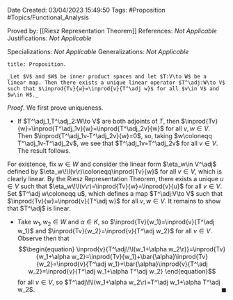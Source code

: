 <div class="topSpace"></div>

Date Created: 03/04/2023 15:49:50
Tags: #Proposition #Topics/Functional_Analysis

Proved by: [[Riesz Representation Theorem]]
References: _Not Applicable_
Justifications: _Not Applicable_

Specializations: _Not Applicable_
Generalizations: _Not Applicable_

``` ad-Proposition
title: Proposition.

_Let $V$ and $W$ be inner product spaces and let $T:V\to W$ be a linear map. Then there exists a unique linear operator $T^\adj:W\to V$ such that $\inprod{Tv}{w}=\inprod{v}{T^\adj w}$ for all $v\in V$ and $w\in W$._

```

_Proof_. We first prove uniqueness.
* If $T^\adj_1,T^\adj_2:W\to V$ are both adjoints of $T$, then $\inprod{Tv}{w}=\inprod{T^\adj_1v}{w}=\inprod{T^\adj_2v}{w}$ for all $v,w\in V$. Then $\inprod{T^\adj_1v-T^\adj_2v}{w}=0$, so, taking $w\coloneqq T^\adj_1v-T^\adj_2v$, we see that $T^\adj_1v=T^\adj_2v$ for all $v\in V$. The result follows.

For existence, fix $w\in W$ and consider the linear form $\eta_w\in V^\adj$ defined by $\eta_w\!\l(v\r)\coloneqq\inprod{Tv}{w}$ for all $v\in V$, which is clearly linear. By the Riesz Representation Theorem, there exists a unique $u\in V$ such that $\eta_w\!\l(v\r)=\inprod{Tv}{w}=\inprod{v}{u}$ for all $v\in V$. Set $T^\adj w\coloneqq u$, which defines a map $T^\adj:V\to V$ such that $\inprod{Tv}{w}=\inprod{v}{T^\adj w}$ for all $v,w\in V$. It remains to show that $T^\adj$ is linear.
* Take $w_1,w_2\in W$ and $\alpha\in K$, so $\inprod{Tv}{w_1}=\inprod{v}{T^\adj w_1}$ and $\inprod{Tv}{w_2}=\inprod{v}{T^\adj w_2}$ for all $v\in V$. Observe then that
$$\begin{equation}
    \inprod{v}{T^\adj\!\l(w_1+\alpha w_2\r)}=\inprod{Tv}{w_1+\alpha w_2}=\inprod{Tv}{w_1}+\bar{\alpha}\inprod{Tv}{w_2}=\inprod{v}{T^\adj w_1}+\bar{\alpha}\inprod{v}{T^\adj w_2}=\inprod{v}{T^\adj w_1+\alpha T^\adj w_2}
\end{equation}$$
for all $v\in V$, so $T^\adj\!\l(w_1+\alpha w_2\r)=T^\adj w_1+\alpha T^\adj w_2$.<span style="float:right;">$\blacksquare$</span>
